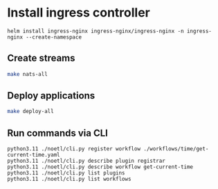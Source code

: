 # Install ingress controller

```
helm install ingress-nginx ingress-nginx/ingress-nginx -n ingress-nginx --create-namespace
```

## Create streams

```bash
make nats-all
```
## Deploy applications

```bash
make deploy-all
```

## Run commands via CLI

```
python3.11 ./noetl/cli.py register workflow ./workflows/time/get-current-time.yaml
python3.11 ./noetl/cli.py describe plugin registrar
python3.11 ./noetl/cli.py describe workflow get-current-time
python3.11 ./noetl/cli.py list plugins
python3.11 ./noetl/cli.py list workflows
```
